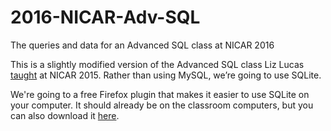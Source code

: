 # 2016-NICAR-Adv-SQL
The queries and data for an Advanced SQL class at NICAR 2016


This is a slightly modified version of the Advanced SQL class Liz Lucas [taught](https://github.com/eklucas/NICAR-Adv-SQL) at NICAR 2015. 
Rather than using MySQL, we’re going to use SQLite.

We're going to a free Firefox plugin that makes it easier to use SQLite on your computer. It should already be on the classroom computers, but you can also download it [here](https://addons.mozilla.org/en-US/firefox/addon/sqlite-manager/).

